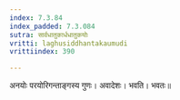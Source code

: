 ```yaml
---
index: 7.3.84
index_padded: 7.3.084
sutra: सार्वधातुकार्धधातुकयोः
vritti: laghusiddhantakaumudi
vrittiindex: 390

---
```

अनयोः परयोरिगन्ताङ्गस्य गुणः। अवादेशः। भवति। भवतः॥